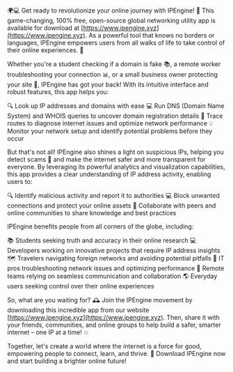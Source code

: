 🌍💻 Get ready to revolutionize your online journey with IPEngine! 🚀 This game-changing, 100% free, open-source global networking utility app is available for download at [https://www.ipengine.xyz](https://www.ipengine.xyz). As a powerful tool that knows no borders or languages, IPEngine empowers users from all walks of life to take control of their online experiences. 💪

Whether you're a student checking if a domain is fake 📚, a remote worker troubleshooting your connection 📊, or a small business owner protecting your site 🏢, IPEngine has got your back! With its intuitive interface and robust features, this app helps you:

🔍 Look up IP addresses and domains with ease
💻 Run DNS (Domain Name System) and WHOIS queries to uncover domain registration details
📍 Trace routes to diagnose internet issues and optimize network performance
💡 Monitor your network setup and identify potential problems before they occur

But that's not all! IPEngine also shines a light on suspicious IPs, helping you detect scams 🚨 and make the internet safer and more transparent for everyone. By leveraging its powerful analytics and visualization capabilities, this app provides a clear understanding of IP address activity, enabling users to:

🔍 Identify malicious activity and report it to authorities
💻 Block unwanted connections and protect your online assets
🌟 Collaborate with peers and online communities to share knowledge and best practices

IPEngine benefits people from all corners of the globe, including:

📚 Students seeking truth and accuracy in their online research
💻 Developers working on innovative projects that require IP address insights
🗺️ Travelers navigating foreign networks and avoiding potential pitfalls
💼 IT pros troubleshooting network issues and optimizing performance
👥 Remote teams relying on seamless communication and collaboration
🌎 Everyday users seeking control over their online experiences

So, what are you waiting for? 🕰️ Join the IPEngine movement by downloading this incredible app from our website [https://www.ipengine.xyz](https://www.ipengine.xyz). Then, share it with your friends, communities, and online groups to help build a safer, smarter internet – one IP at a time! 💥

Together, let's create a world where the internet is a force for good, empowering people to connect, learn, and thrive. 🌟 Download IPEngine now and start building a brighter online future!